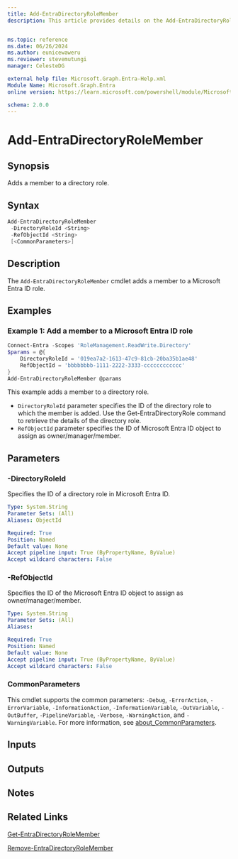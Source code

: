 ```yaml
---
title: Add-EntraDirectoryRoleMember
description: This article provides details on the Add-EntraDirectoryRoleMember command.


ms.topic: reference
ms.date: 06/26/2024
ms.author: eunicewaweru
ms.reviewer: stevemutungi
manager: CelesteDG

external help file: Microsoft.Graph.Entra-Help.xml
Module Name: Microsoft.Graph.Entra
online version: https://learn.microsoft.com/powershell/module/Microsoft.Graph.Entra/Add-EntraDirectoryRoleMember

schema: 2.0.0
---
```


# Add-EntraDirectoryRoleMember

## Synopsis

Adds a member to a directory role.

## Syntax

```powershell
Add-EntraDirectoryRoleMember
 -DirectoryRoleId <String>
 -RefObjectId <String>
 [<CommonParameters>]
```

## Description

The `Add-EntraDirectoryRoleMember` cmdlet adds a member to a Microsoft Entra ID role.

## Examples

### Example 1: Add a member to a Microsoft Entra ID role

```powershell
Connect-Entra -Scopes 'RoleManagement.ReadWrite.Directory'
$params = @{
    DirectoryRoleId = '019ea7a2-1613-47c9-81cb-20ba35b1ae48'
    RefObjectId = 'bbbbbbbb-1111-2222-3333-cccccccccccc'
}
Add-EntraDirectoryRoleMember @params
```

This example adds a member to a directory role.

- `DirectoryRoleId` parameter specifies the ID of the directory role to which the member is added. Use the Get-EntraDirectoryRole command to retrieve the details of the directory role.
- `RefObjectId` parameter specifies the ID of Microsoft Entra ID object to assign as owner/manager/member.

## Parameters

### -DirectoryRoleId

Specifies the ID of a directory role in Microsoft Entra ID.

```yaml
Type: System.String
Parameter Sets: (All)
Aliases: ObjectId

Required: True
Position: Named
Default value: None
Accept pipeline input: True (ByPropertyName, ByValue)
Accept wildcard characters: False
```

### -RefObjectId

Specifies the ID of the Microsoft Entra ID object to assign as owner/manager/member.

```yaml
Type: System.String
Parameter Sets: (All)
Aliases:

Required: True
Position: Named
Default value: None
Accept pipeline input: True (ByPropertyName, ByValue)
Accept wildcard characters: False
```

### CommonParameters

This cmdlet supports the common parameters: `-Debug`, `-ErrorAction`, `-ErrorVariable`, `-InformationAction`, `-InformationVariable`, `-OutVariable`, `-OutBuffer`, `-PipelineVariable`, `-Verbose`, `-WarningAction`, and `-WarningVariable`. For more information, see [about_CommonParameters](https://go.microsoft.com/fwlink/?LinkID=113216).

## Inputs

## Outputs

## Notes

## Related Links

[Get-EntraDirectoryRoleMember](Get-EntraDirectoryRoleMember.md)

[Remove-EntraDirectoryRoleMember](Remove-EntraDirectoryRoleMember.md)
